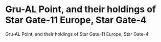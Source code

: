 # Gru-AL Point, and their holdings of Star Gate-11 Europe, Star Gate-4

Gru-AL Point, and their holdings of Star Gate-11 Europe, Star Gate-4